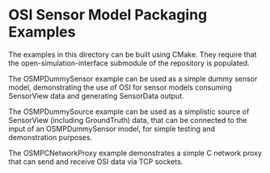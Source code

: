 OSI Sensor Model Packaging Examples
===================================

The examples in this directory can be built using CMake.
They require that the open-simulation-interface submodule
of the repository is populated.

The OSMPDummySensor example can be used as a simple dummy sensor
model, demonstrating the use of OSI for sensor models consuming
SensorView data and generating SensorData output.

The OSMPDummySource example can be used as a simplistic source of
SensorView (including GroundTruth) data, that can be connected to
the input of an OSMPDummySensor model, for simple testing and
demonstration purposes.

The OSMPCNetworkProxy example demonstrates a simple C network proxy
that can send and receive OSI data via TCP sockets.
